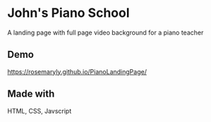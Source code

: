 # John's Piano School

A landing page with full page video background for a piano teacher

## Demo
https://rosemaryly.github.io/PianoLandingPage/
## Made with
HTML, CSS, Javscript
